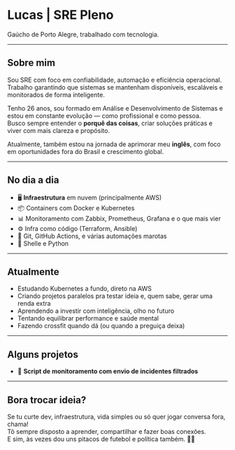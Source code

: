 # Lucas | SRE Pleno

Gaúcho de Porto Alegre, trabalhado com tecnologia.

---

## Sobre mim

Sou SRE com foco em confiabilidade, automação e eficiência operacional.  
Trabalho garantindo que sistemas se mantenham disponíveis, escaláveis e monitorados de forma inteligente.

Tenho 26 anos, sou formado em Análise e Desenvolvimento de Sistemas e estou em constante evolução — como profissional e como pessoa.  
Busco sempre entender o **porquê das coisas**, criar soluções práticas e viver com mais clareza e propósito.

Atualmente, também estou na jornada de aprimorar meu **inglês**, com foco em oportunidades fora do Brasil e crescimento global.

---

## No dia a dia

- 🖥️ **Infraestrutura** em nuvem (principalmente AWS)
- 📦 Containers com Docker e Kubernetes
- 📊 Monitoramento com Zabbix, Prometheus, Grafana e o que mais vier
- ⚙️ Infra como código (Terraform, Ansible)
- 🧰 Git, GitHub Actions, e várias automações marotas
- 💬 Shelle e Python

---

## Atualmente

- Estudando Kubernetes a fundo, direto na AWS
- Criando projetos paralelos pra testar ideia e, quem sabe, gerar uma renda extra
- Aprendendo a investir com inteligência, olho no futuro
- Tentando equilibrar performance e saúde mental
- Fazendo crossfit quando dá (ou quando a preguiça deixa)

---

## Alguns projetos

- 🔧 **Script de monitoramento com envio de incidentes filtrados**

---

## Bora trocar ideia?

Se tu curte dev, infraestrutura, vida simples ou só quer jogar conversa fora, chama!  
Tô sempre disposto a aprender, compartilhar e fazer boas conexões.  
E sim, às vezes dou uns pitacos de futebol e política também. 🤷‍♂️


